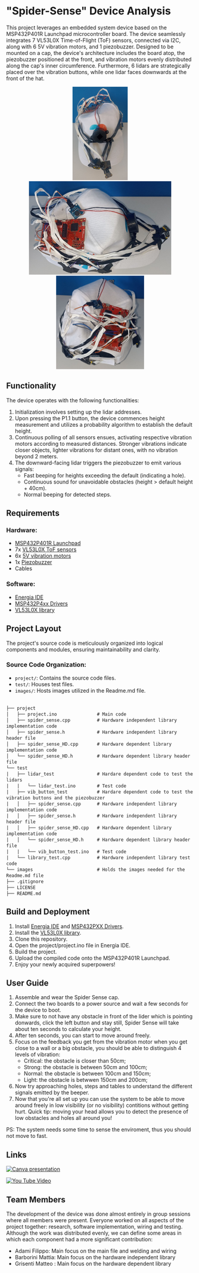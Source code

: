 # "Spider-Sense" Device Analysis

This project leverages an embedded system device based on the MSP432P401R Launchpad microcontroller board. The device seamlessly integrates 7 VL53L0X Time-of-Flight (ToF) sensors, connected via I2C, along with 6 5V vibration motors, and 1 piezobuzzer. Designed to be mounted on a cap, the device's architecture includes the board atop, the piezobuzzer positioned at the front, and vibration motors evenly distributed along the cap's inner circumference. Furthermore, 6 lidars are strategically placed over the vibration buttons, while one lidar faces downwards at the front of the hat.

<p align="center">
   <img src="./images/front_view.jpeg" height="250px">
   <img src="./images/lateral_view.jpeg" height="250px">
   <img src="./images/back_view.jpeg" height="250">
</p>

## Functionality
The device operates with the following functionalities:
1. Initialization involves setting up the lidar addresses.
2. Upon pressing the P1.1 button, the device commences height measurement and utilizes a probability algorithm to establish the default height.
3. Continuous polling of all sensors ensues, activating respective vibration motors according to measured distances. Stronger vibrations indicate closer objects, lighter vibrations for distant ones, with no vibration beyond 2 meters.
4. The downward-facing lidar triggers the piezobuzzer to emit various signals:
   - Fast beeping for heights exceeding the default (indicating a hole).
   - Continuous sound for unavoidable obstacles (height > default height + 40cm).
   - Normal beeping for detected steps.

## Requirements
### Hardware:
- [MSP432P401R Launchpad](https://www.ti.com/tool/MSP-EXP430FR5994)
- 7x [VL53L0X ToF sensors](https://it.aliexpress.com/item/1005002977961401.html?aff_platform=true&aff_short_key=UneMJZVf&isdl=y&src=bing&pdp_npi=3%40dis%21EUR%212.83%212.30%21%21%211.20%21%21%40%2112000023039141307%21ppc%21%21&albch=shopping&acnt=135095331&isdl=y&albcp=554517167&albag=1309519445239021&slnk=&trgt=pla-4585444532009022&plac=&crea=81845017493928&netw=o&device=c&mtctp=e&utm_source=Bing&utm_medium=shopping&utm_campaign=PA_Bing_IT_PC_customlabel1-20230705&utm_content=customlable1%3D7&utm_term=VL53L0X%20200C%20ToF%20sensors&msclkid=d75801e7b007191e7c956431a3822d9a)
- 6x [5V vibration motors](https://it.aliexpress.com/item/1005005302873260.html?srcSns=sns_Telegram&spreadType=socialShare&bizType=ProductDetail&social_params=60508653939&aff_fcid=ab52eddc0b544a099dea4a1025276cf8-1708528789217-04264-_Evotpdf&tt=MG&aff_fsk=_Evotpdf&aff_platform=default&sk=_Evotpdf&aff_trace_key=ab52eddc0b544a099dea4a1025276cf8-1708528789217-04264-_Evotpdf&shareId=60508653939&businessType=ProductDetail&platform=AE&terminal_id=7b39ca732c4d42a099da9f4804047853&afSmartRedirect=y)
- 1x [Piezobuzzer](https://it.aliexpress.com/item/1005004617365080.html?spm=a2g0o.productlist.main.5.7bfe7605746tWf&algo_pvid=fe297b93-7460-4b17-8e76-85f807f6617c&aem_p4p_detail=202402210720492674003603170060001493032&algo_exp_id=fe297b93-7460-4b17-8e76-85f807f6617c-2&pdp_npi=4%40dis%21EUR%210.54%210.48%21%21%210.57%210.51%21%40211b813c17085288493717219e3cfa%2112000029847955671%21sea%21IT%214607803653%21&curPageLogUid=Bw13ykn6abOA&utparam-url=scene%3Asearch%7Cquery_from%3A&search_p4p_id=202402210720492674003603170060001493032_3)
- Cables

### Software:
- [Energia IDE](https://energia.nu/download/)
- [MSP432P4xx Drivers](https://software-dl.ti.com/msp430/msp430_public_sw/mcu/msp430/MSP-EXP432P401R/latest/index_FDS.html)
- [VL53L0X library](https://github.com/pololu/vl53l0x-arduino/blob/master/VL53L0X.h)

## Project Layout
The project's source code is meticulously organized into logical components and modules, ensuring maintainability and clarity.

### Source Code Organization:
- `project/`: Contains the source code files.
- `test/`: Houses test files.
- `images/`: Hosts images utilized in the Readme.md file.

```

├── project
│   ├── project.ino               # Main code
│   ├── spider_sense.cpp          # Hardware independent library implementation code
│   ├── spider_sense.h            # Hardware independent library header file
│   ├── spider_sense_HD.cpp       # Hardware dependent library implementation code
│   └── spider_sense_HD.h         # Hardware dependent library header file
└── test
|   ├── lidar_test                # Hardare dependent code to test the lidars
|   |   └── lidar_test.ino        # Test code
|   ├── vib_button_test           # Hardare dependent code to test the vibration buttons and the piezobuzzer
|   │   ├── spider_sense.cpp      # Hardware independent library implementation code
|   │   ├── spider_sense.h        # Hardware independent library header file
|   │   ├── spider_sense_HD.cpp   # Hardware dependent library implementation code
|   │   └── spider_sense_HD.h     # Hardware dependent library header file
|   |   └── vib_button_test.ino   # Test code
|   └── library_test.cpp          # Hardware independent library test code
└── images                        # Holds the images needed for the Readme.md file
├── .gitignore
├── LICENSE
├── README.md

```

## Build and Deployment
1. Install [Energia IDE](https://energia.nu/download/) and [MSP432PXX Drivers](https://software-dl.ti.com/msp430/msp430_public_sw/mcu/msp430/MSP-EXP432P401R/latest/index_FDS.html).
2. Install the [VL53L0X library](https://github.com/pololu/vl53l0x-arduino/blob/master/VL53L0X.h).
3. Clone this repository.
4. Open the project/project.ino file in Energia IDE.
5. Build the project.
6. Upload the compiled code onto the MSP432P401R Launchpad.
7. Enjoy your newly acquired superpowers!

## User Guide
1) Assemble and wear the Spider Sense cap.
2) Connect the two boards to a power source and wait a few seconds for the device to boot.
3) Make sure to not have any obstacle in front of the lider which is pointing donwards, click the left button and stay still, Spider Sense will take about ten seconds to calculate your height.
4) After ten seconds, you can start to move around freely.
5) Focus on the feedback you get from the vibration motor when you get close to a wall or a big obstacle, you should be able to distinguish 4 levels of vibration:
     - Critical: the obstacle is closer than 50cm;
     - Strong:   the obstacle is between 50cm  and 100cm;
     - Normal:   the obstacle is between 100cm and 150cm;
     - Light:    the obstacle is betwwen 150cm and 200cm;
6) Now try approaching holes, steps and tables to understand the different signals emitted by the beeper.
7) Now that you're all set up you can use the system to be able to move around freely in low visibility (or no visibility) contitions without getting hurt.
Quick tip: moving your head allows you to detect the presence of low obstacles and holes all around you!

PS: The system needs some time to sense the enviroment, thus you should not move to fast.

## Links
[![Canva presentation](https://img.shields.io/badge/PowerPoint-Download-blue?style=for-the-badge&logo=microsoft-powerpoint)](https://www.canva.com/design/DAF9aIgwgVA/w0DnBaI3MHDXlyY1cSgh3A/edit?utm_content=DAF9aIgwgVA&utm_campaign=designshare&utm_medium=link2&utm_source=sharebutton)

[![You Tube Video](https://img.shields.io/badge/Video-YouTube-red?style=for-the-badge&logo=youtube)](https://youtu.be/8-n8-ijeDpo?feature=shared)


## Team Members
The development of the device was done almost entirely in group sessions where all members were present.
Everyone worked on all aspects of the project together: research, software implementation, wiring and testing.
Although the work was distributed evenly, we can define some areas in which each component had a more significant contribution:
- Adami Filippo: Main focus on the main file and welding and wiring
- Barborini Mattia: Main focus on the hardware independent library
- Grisenti Matteo : Main focus on the hardware dependent library 


